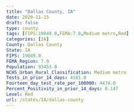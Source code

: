 ```yaml
---
title: "Dallas County, IA"
date: 2020-11-15
draft: false
type: county
tags: [FIPS:19049.0,FEMA:7.0,Medium metro,Red]
categories: [IA]
County: Dallas County
State: IA
FIPS: 19049.0
FEMA_Region: 7.0
Population: 93453.0
NCHS_Urban_Rural_Classification: Medium metro
Tests_in_prior_14_days: 4181.0
Fourteen_day_test_rate_per_100000: 4474.0
Percent_Positivity_in_prior_14_days: 0.147
Level: Red
url: /states/IA/dallas-county
---
```



